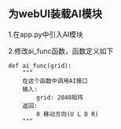## 为webUI装载AI模块

1.在app.py中引入AI模块

2.修改ai_func函数，函数定义如下

```
def ai_func(grid):
    """
    在这个函数中调用AI接口
    输入:
        grid: 2048矩阵
    返回:
        0 移动方向(U L D R)
    """
```